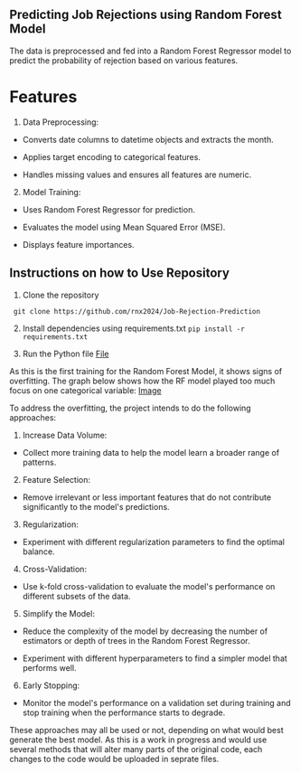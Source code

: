 ## Predicting Job Rejections using Random Forest Model

The data is preprocessed and fed into a Random Forest Regressor model to predict the probability of rejection based on various features.

# Features

1. Data Preprocessing:

  - Converts date columns to datetime objects and extracts the month.

  - Applies target encoding to categorical features.

  - Handles missing values and ensures all features are numeric.

2. Model Training:

  - Uses Random Forest Regressor for prediction.

  - Evaluates the model using Mean Squared Error (MSE).

  - Displays feature importances.

## Instructions on how to Use Repository

1. Clone the repository 

``` git clone https://github.com/rnx2024/Job-Rejection-Prediction```

2. Install dependencies using requirements.txt
```pip install -r requirements.txt```

3. Run the Python file [File](https://github.com/rnx2024/Job-Rejection-Prediction/blob/main/RF_Predict_Job_Rejections.py)

As this is the first training for the Random Forest Model, it shows signs of overfitting. The graph below shows how the RF model played too much focus on one categorical variable: 
[Image](https://github.com/rnx2024/Job-Rejection-Prediction/blob/main/feature_importance_firstprediction.png)

To address the overfitting, the project intends to do the following approaches: 


1. Increase Data Volume:

- Collect more training data to help the model learn a broader range of patterns.

2. Feature Selection:

- Remove irrelevant or less important features that do not contribute significantly to the model's predictions.

3. Regularization:

- Experiment with different regularization parameters to find the optimal balance.

4. Cross-Validation:

- Use k-fold cross-validation to evaluate the model's performance on different subsets of the data.

5. Simplify the Model:

- Reduce the complexity of the model by decreasing the number of estimators or depth of trees in the Random Forest Regressor.

- Experiment with different hyperparameters to find a simpler model that performs well.

6. Early Stopping:

- Monitor the model's performance on a validation set during training and stop training when the performance starts to degrade.

These approaches may all be used or not, depending on what would best generate the best model. As this is a work in progress and would use several methods that will alter many parts of the original code, each changes to the code would be uploaded in seprate files. 
